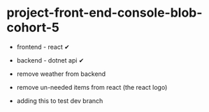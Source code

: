 # project-front-end-console-blob-cohort-5

- frontend - react ✔
- backend - dotnet api ✔
- remove weather from backend
- remove un-needed items from react (the react logo)

- adding this to test dev branch
